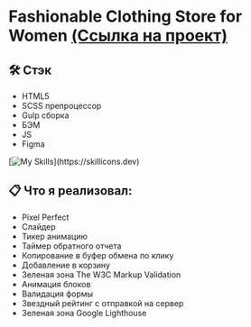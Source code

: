 # Fashionable Clothing Store for Women [(Ссылка на проект)](https://vetosy.github.io/ebRaw)

## 🛠 Стэк
- HTML5
- SCSS препроцессор
- Gulp сборка
- БЭМ
- JS
- Figma

[![My Skills](https://skillicons.dev/icons?i=js,html,scss,figma,gulp,)](https://skillicons.dev)

## :clipboard: Что я реализовал:
- Pixel Perfect
- Слайдер
- Тикер анимацию
- Таймер обратного отчета
- Копирование в буфер обмена по клику
- Добавление в корзину
- Зеленая зона The W3C Markup Validation
- Анимация блоков
- Валидация формы
- Звездный рейтинг с отправкой на сервер
- Зеленая зона Google Lighthouse
